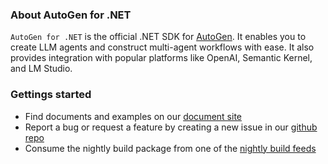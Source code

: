 ### About AutoGen for .NET
`AutoGen for .NET` is the official .NET SDK for [AutoGen](https://github.com/SuperDappAI/superdappstudio). It enables you to create LLM agents and construct multi-agent workflows with ease. It also provides integration with popular platforms like OpenAI, Semantic Kernel, and LM Studio.

### Gettings started
- Find documents and examples on our [document site](https://microsoft.github.io/autogen-for-net/)
- Report a bug or request a feature by creating a new issue in our [github repo](https://github.com/SuperDappAI/superdappstudio)
- Consume the nightly build package from one of the [nightly build feeds](https://microsoft.github.io/autogen-for-net/articles/Installation.html#nighly-build)